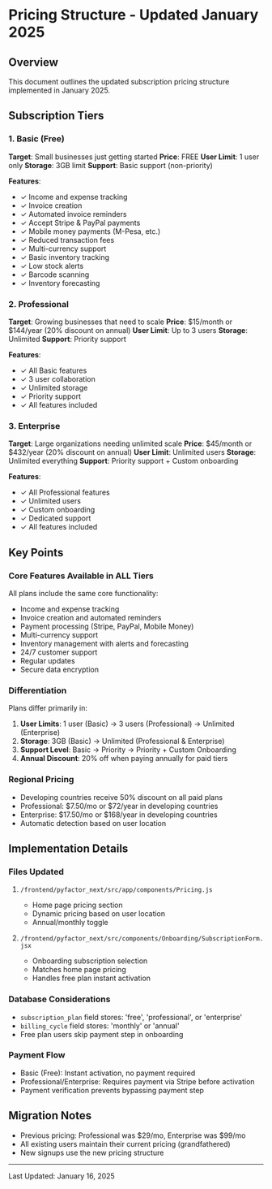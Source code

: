 # Pricing Structure - Updated January 2025

## Overview
This document outlines the updated subscription pricing structure implemented in January 2025.

## Subscription Tiers

### 1. Basic (Free)
**Target**: Small businesses just getting started
**Price**: FREE
**User Limit**: 1 user only
**Storage**: 3GB limit
**Support**: Basic support (non-priority)

**Features**:
- ✓ Income and expense tracking
- ✓ Invoice creation
- ✓ Automated invoice reminders
- ✓ Accept Stripe & PayPal payments
- ✓ Mobile money payments (M-Pesa, etc.)
- ✓ Reduced transaction fees
- ✓ Multi-currency support
- ✓ Basic inventory tracking
- ✓ Low stock alerts
- ✓ Barcode scanning
- ✓ Inventory forecasting

### 2. Professional
**Target**: Growing businesses that need to scale
**Price**: $15/month or $144/year (20% discount on annual)
**User Limit**: Up to 3 users
**Storage**: Unlimited
**Support**: Priority support

**Features**:
- ✓ All Basic features
- ✓ 3 user collaboration
- ✓ Unlimited storage
- ✓ Priority support
- ✓ All features included

### 3. Enterprise
**Target**: Large organizations needing unlimited scale
**Price**: $45/month or $432/year (20% discount on annual)
**User Limit**: Unlimited users
**Storage**: Unlimited everything
**Support**: Priority support + Custom onboarding

**Features**:
- ✓ All Professional features
- ✓ Unlimited users
- ✓ Custom onboarding
- ✓ Dedicated support
- ✓ All features included

## Key Points

### Core Features Available in ALL Tiers
All plans include the same core functionality:
- Income and expense tracking
- Invoice creation and automated reminders
- Payment processing (Stripe, PayPal, Mobile Money)
- Multi-currency support
- Inventory management with alerts and forecasting
- 24/7 customer support
- Regular updates
- Secure data encryption

### Differentiation
Plans differ primarily in:
1. **User Limits**: 1 user (Basic) → 3 users (Professional) → Unlimited (Enterprise)
2. **Storage**: 3GB (Basic) → Unlimited (Professional & Enterprise)
3. **Support Level**: Basic → Priority → Priority + Custom Onboarding
4. **Annual Discount**: 20% off when paying annually for paid tiers

### Regional Pricing
- Developing countries receive 50% discount on all paid plans
- Professional: $7.50/mo or $72/year in developing countries
- Enterprise: $17.50/mo or $168/year in developing countries
- Automatic detection based on user location

## Implementation Details

### Files Updated
1. `/frontend/pyfactor_next/src/app/components/Pricing.js`
   - Home page pricing section
   - Dynamic pricing based on user location
   - Annual/monthly toggle

2. `/frontend/pyfactor_next/src/components/Onboarding/SubscriptionForm.jsx`
   - Onboarding subscription selection
   - Matches home page pricing
   - Handles free plan instant activation

### Database Considerations
- `subscription_plan` field stores: 'free', 'professional', or 'enterprise'
- `billing_cycle` field stores: 'monthly' or 'annual'
- Free plan users skip payment step in onboarding

### Payment Flow
- Basic (Free): Instant activation, no payment required
- Professional/Enterprise: Requires payment via Stripe before activation
- Payment verification prevents bypassing payment step

## Migration Notes
- Previous pricing: Professional was $29/mo, Enterprise was $99/mo
- All existing users maintain their current pricing (grandfathered)
- New signups use the new pricing structure

---
Last Updated: January 16, 2025